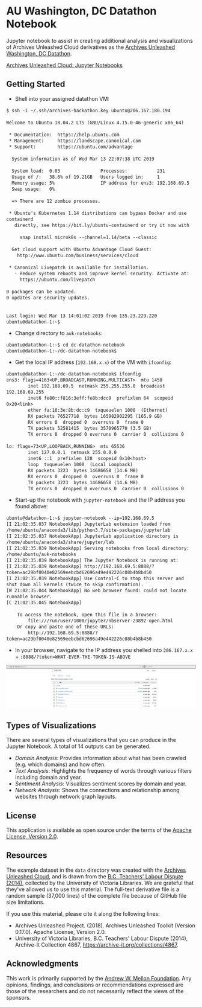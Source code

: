 # AU Washington, DC Datathon Notebook

Jupyter notebook to assist in creating additional analysis and visualizations of Archives Unleashed Cloud derivatives as the [Archives Unleashed Washington, DC Datathon](https://archivesunleashed.org/washington/).

[Archives Unleashed Cloud: Jupyter Notebooks](https://github.com/archivesunleashed/auk-notebooks)

## Getting Started

- Shell into your assigned datathon VM:

```console
$ ssh -i ~/.ssh/archives-hackathon.key ubuntu@206.167.180.194

Welcome to Ubuntu 18.04.2 LTS (GNU/Linux 4.15.0-46-generic x86_64)

 * Documentation:  https://help.ubuntu.com
 * Management:     https://landscape.canonical.com
 * Support:        https://ubuntu.com/advantage

  System information as of Wed Mar 13 22:07:38 UTC 2019

  System load:  0.03               Processes:           231
  Usage of /:   38.6% of 19.21GB   Users logged in:     1
  Memory usage: 5%                 IP address for ens3: 192.168.69.5
  Swap usage:   0%

  => There are 12 zombie processes.

 * Ubuntu's Kubernetes 1.14 distributions can bypass Docker and use containerd
   directly, see https://bit.ly/ubuntu-containerd or try it now with

     snap install microk8s --channel=1.14/beta --classic

  Get cloud support with Ubuntu Advantage Cloud Guest:
    http://www.ubuntu.com/business/services/cloud

 * Canonical Livepatch is available for installation.
   - Reduce system reboots and improve kernel security. Activate at:
     https://ubuntu.com/livepatch

0 packages can be updated.
0 updates are security updates.


Last login: Wed Mar 13 14:01:02 2019 from 135.23.229.220
ubuntu@datathon-1:~$
```

- Change directory to `auk-notebooks`:

```console
ubuntu@datathon-1:~$ cd dc-datathon-notebook
ubuntu@datathon-1:~/dc-datathon-notebook$
```

- Get the local IP address (`192.168.x.x`) of the VM with `ifconfig`:

```console
ubuntu@datathon-1:~/dc-datathon-notebook$ ifconfig
ens3: flags=4163<UP,BROADCAST,RUNNING,MULTICAST>  mtu 1450
        inet 192.168.69.5  netmask 255.255.255.0  broadcast 192.168.69.255
        inet6 fe80::f816:3eff:fe8b:dcc9  prefixlen 64  scopeid 0x20<link>
        ether fa:16:3e:8b:dc:c9  txqueuelen 1000  (Ethernet)
        RX packets 76527718  bytes 165982902295 (165.9 GB)
        RX errors 0  dropped 0  overruns 0  frame 0
        TX packets 52581415  bytes 3570965770 (3.5 GB)
        TX errors 0  dropped 0 overruns 0  carrier 0  collisions 0

lo: flags=73<UP,LOOPBACK,RUNNING>  mtu 65536
        inet 127.0.0.1  netmask 255.0.0.0
        inet6 ::1  prefixlen 128  scopeid 0x10<host>
        loop  txqueuelen 1000  (Local Loopback)
        RX packets 3223  bytes 14686658 (14.6 MB)
        RX errors 0  dropped 0  overruns 0  frame 0
        TX packets 3223  bytes 14686658 (14.6 MB)
        TX errors 0  dropped 0 overruns 0  carrier 0  collisions 0

```

- Start-up the notebook with `jupyter-notebook` and the IP address you found above:

```
ubuntu@datathon-1:~$ jupyter-notebook --ip=192.168.69.5
[I 21:02:35.037 NotebookApp] JupyterLab extension loaded from /home/ubuntu/anaconda3/lib/python3.7/site-packages/jupyterlab
[I 21:02:35.037 NotebookApp] JupyterLab application directory is /home/ubuntu/anaconda3/share/jupyter/lab
[I 21:02:35.039 NotebookApp] Serving notebooks from local directory: /home/ubuntu/auk-notebooks
[I 21:02:35.039 NotebookApp] The Jupyter Notebook is running at:
[I 21:02:35.039 NotebookApp] http://192.168.69.5:8888/?token=ac29bf0040e82569eebcbd62696a49e442226c08b4b8b450
[I 21:02:35.039 NotebookApp] Use Control-C to stop this server and shut down all kernels (twice to skip confirmation).
[W 21:02:35.044 NotebookApp] No web browser found: could not locate runnable browser.
[C 21:02:35.045 NotebookApp] 
    
    To access the notebook, open this file in a browser:
        file:///run/user/1000/jupyter/nbserver-23892-open.html
    Or copy and paste one of these URLs:
        http://192.168.69.5:8888/?token=ac29bf0040e82569eebcbd62696a49e442226c08b4b8b450
```

- In your browser, navigate to the IP address you shelled into `206.167.x.x` + `:8888/?token=WHAT-EVER-THE-TOKEN-IS-ABOVE`

![](jupyter.png)


## Types of Visualizations

There are several types of visualizations that you can produce in the Jupyter Notebook. A total of 14 outputs can be generated.

* *Domain Analysis*: Provides information about what has been crawled (e.g. which domains) and how often.
* *Text Analysis*: Highlights the frequency of words through various filters including domain and year.
* *Sentiment Analysis*: Visualizes sentiment scores by domain and year.
* *Network Analysis*: Shows the connections and relationship among websites through network graph layouts. 

## License

This application is available as open source under the terms of the [Apache License, Version 2.0](http://www.apache.org/licenses/LICENSE-2.0).

## Resources

The example dataset in the `data` directory was created with the [Archives Unleashed Cloud](https://cloud.archivesunleashed.org/), and is drawn from the [B.C. Teachers' Labour Dispute (2014)](https://archive-it.org/collections/4867), collected by the University of Victoria Libraries. We are grateful that they've allowed us to use this material. The full-text derivative file is a random sample (37,000 lines) of the complete file because of GitHub file size limitations.

If you use this material, please cite it along the following lines:

- Archives Unleashed Project. (2018). Archives Unleashed Toolkit (Version 0.17.0). Apache License, Version 2.0.
- University of Victoria Libraries, B.C. Teachers' Labour Dispute (2014), Archive-It Collection 4867, https://archive-it.org/collections/4867.

## Acknowledgments

This work is primarily supported by the [Andrew W. Mellon Foundation](https://uwaterloo.ca/arts/news/multidisciplinary-project-will-help-historians-unlock). Any opinions, findings, and conclusions or recommendations expressed are those of the researchers and do not necessarily reflect the views of the sponsors.
